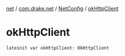 [net](../../index.md) / [com.drake.net](../index.md) / [NetConfig](index.md) / [okHttpClient](./ok-http-client.md)

# okHttpClient

`lateinit var okHttpClient: OkHttpClient`